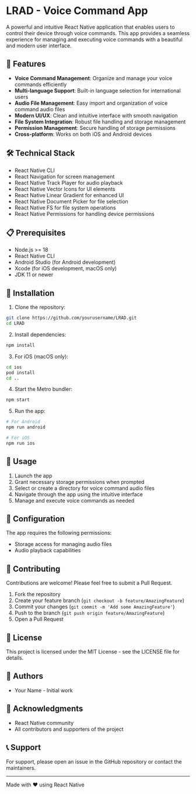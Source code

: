 # LRAD - Voice Command App

A powerful and intuitive React Native application that enables users to control their device through voice commands. This app provides a seamless experience for managing and executing voice commands with a beautiful and modern user interface.

## 🌟 Features

- **Voice Command Management**: Organize and manage your voice commands efficiently
- **Multi-language Support**: Built-in language selection for international users
- **Audio File Management**: Easy import and organization of voice command audio files
- **Modern UI/UX**: Clean and intuitive interface with smooth navigation
- **File System Integration**: Robust file handling and storage management
- **Permission Management**: Secure handling of storage permissions
- **Cross-platform**: Works on both iOS and Android devices

## 🛠️ Technical Stack

- React Native CLI
- React Navigation for screen management
- React Native Track Player for audio playback
- React Native Vector Icons for UI elements
- React Native Linear Gradient for enhanced UI
- React Native Document Picker for file selection
- React Native FS for file system operations
- React Native Permissions for handling device permissions

## 📋 Prerequisites

- Node.js >= 18
- React Native CLI
- Android Studio (for Android development)
- Xcode (for iOS development, macOS only)
- JDK 11 or newer

## 🚀 Installation

1. Clone the repository:
```bash
git clone https://github.com/yourusername/LRAD.git
cd LRAD
```

2. Install dependencies:
```bash
npm install
```

3. For iOS (macOS only):
```bash
cd ios
pod install
cd ..
```

4. Start the Metro bundler:
```bash
npm start
```

5. Run the app:
```bash
# For Android
npm run android

# For iOS
npm run ios
```

## 📱 Usage

1. Launch the app
2. Grant necessary storage permissions when prompted
3. Select or create a directory for voice command audio files
4. Navigate through the app using the intuitive interface
5. Manage and execute voice commands as needed

## 🔧 Configuration

The app requires the following permissions:
- Storage access for managing audio files
- Audio playback capabilities

## 🤝 Contributing

Contributions are welcome! Please feel free to submit a Pull Request.

1. Fork the repository
2. Create your feature branch (`git checkout -b feature/AmazingFeature`)
3. Commit your changes (`git commit -m 'Add some AmazingFeature'`)
4. Push to the branch (`git push origin feature/AmazingFeature`)
5. Open a Pull Request

## 📄 License

This project is licensed under the MIT License - see the LICENSE file for details.

## 👥 Authors

- Your Name - Initial work

## 🙏 Acknowledgments

- React Native community
- All contributors and supporters of the project

## 📞 Support

For support, please open an issue in the GitHub repository or contact the maintainers.

---

Made with ❤️ using React Native
